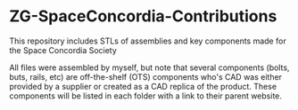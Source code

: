 # ZG-SpaceConcordia-Contributions
This repository includes STLs of assemblies and key components made for the Space Concordia Society

All files were assembled by myself, but note that several components (bolts, buts, rails, etc) are off-the-shelf (OTS) components who's CAD was either provided by a supplier or created as a CAD replica of the product. These components will be listed in each folder with a link to their parent website.
